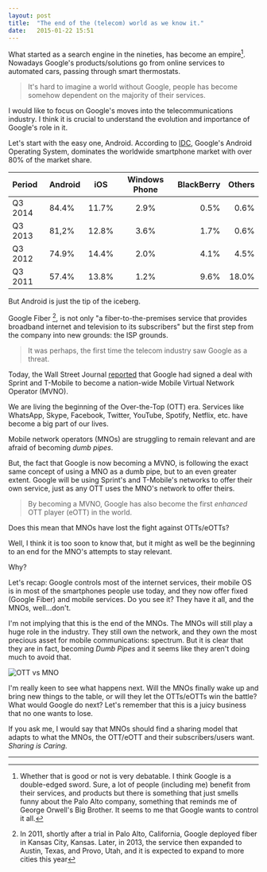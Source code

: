 ```yaml
---
layout: post
title:  "The end of the (telecom) world as we know it."
date:   2015-01-22 15:51  
---
```


What started as a search engine in the nineties, has become an empire[^fn1]. Nowadays Google's products/solutions go from online services to automated cars, passing through smart thermostats.

>It's hard to imagine a world without Google, people has become somehow dependent on the majority of their services.

I would like to focus on Google's moves into the telecommunications industry. I think it is crucial to understand the evolution and importance of Google's role in it.

Let's start with the easy one, Android. According to [IDC](http://www.idc.com/prodserv/smartphone-os-market-share.jsp "IDC report"), Google's Android Operating System, dominates the worldwide smartphone market with over 80% of the market share.

|  Period | Android |  iOS  | Windows Phone | BlackBerry | Others |
|:---------|:---------|:-----:|:-------------:|---------------:|--------:|
| Q3 2014 |  84.4%  | 11.7% |      2.9%     |      0.5%     |  0.6%  |
| Q3 2013 |  81,2%  | 12.8% |      3.6%     |      1.7%     |  0.6%  |
| Q3 2012 |  74.9%  | 14.4% |      2.0%     |      4.1%     |  4.5%  |
| Q3 2011 |  57.4%  | 13.8% |      1.2%     |      9.6%     |  18.0% |


But Android is just the tip of the iceberg. 


Google Fiber [^fn2], is not only "a fiber-to-the-premises service that provides broadband internet and television to its subscribers" but the first step from the company into new grounds: the ISP grounds. 

> It was perhaps, the first time the telecom industry saw Google as a threat.

Today, the Wall Street Journal [reported](http://www.wsj.com/articles/google-to-sell-wireless-service-in-deals-with-sprint-t-mobile-1421887967?mod=WSJ_hp_LEFTTopStories "WSJ Article") that Google had signed a deal with Sprint and T-Mobile to become a nation-wide Mobile Virtual Network Operator (MVNO).

We are living the beginning of the Over-the-Top (OTT) era. Services like WhatsApp, Skype, Facebook, Twitter, YouTube, Spotify, Netflix, etc. have become a big part of our lives.

Mobile network operators (MNOs) are struggling to remain relevant and are afraid of becoming *dumb pipes*.

But, the fact that Google is now becoming a MVNO, is following the exact same concept of using a MNO as a dumb pipe, but to an even greater extent. Google will be using Sprint's and T-Mobile's networks to offer their own service, just as any OTT uses the MNO's network to offer theirs. 

>By becoming a MVNO, Google has also become the first *enhanced* OTT player (eOTT) in the world.

Does this mean that MNOs have lost the fight against OTTs/eOTTs? 

Well, I think it is too soon to know that, but it might as well be the beginning to an end for the MNO's attempts to stay relevant.

Why?

Let's recap: Google controls most of the internet services, their mobile OS is in most of the smartphones people use today, and they now offer fixed (Google Fiber) and mobile services. Do you see it? They have it all, and the MNOs, well...don't. 

I'm not implying that this is the end of the MNOs. The MNOs will still play a huge role in the industry. They still own the network, and they own the most precious asset for mobile communications: spectrum. But it is clear that they are in fact, becoming *Dumb Pipes* and it seems like they aren't doing much to avoid that.


![OTT vs MNO](http://cdn.static-economist.com/sites/default/files/images/print-edition/20120811_WBD002_0.jpg)

I'm really keen to see what happens next. Will the MNOs finally wake up and bring new things to the table, or will they let the OTTs/eOTTs win the battle? What would Google do next? Let's remember that this is a juicy business that no one wants to lose.

If you ask me, I would say that MNOs should find a sharing model that adapts to what the MNOs, the OTT/eOTT and their subscribers/users want. *Sharing is Caring.*


----------


[^fn1]: Whether that is good or not is very debatable. I think Google is a double-edged sword. Sure, a lot of people (including me) benefit from their services, and products but there is something that just smells funny about the Palo Alto company, something that reminds me of George Orwell's Big Brother. It seems to me that Google wants to control it all.

[^fn2]: In 2011, shortly after a trial in Palo Alto, California, Google deployed fiber in Kansas City, Kansas. Later, in 2013, the service then expanded to Austin, Texas, and Provo, Utah, and it is expected to expand to more cities this year
